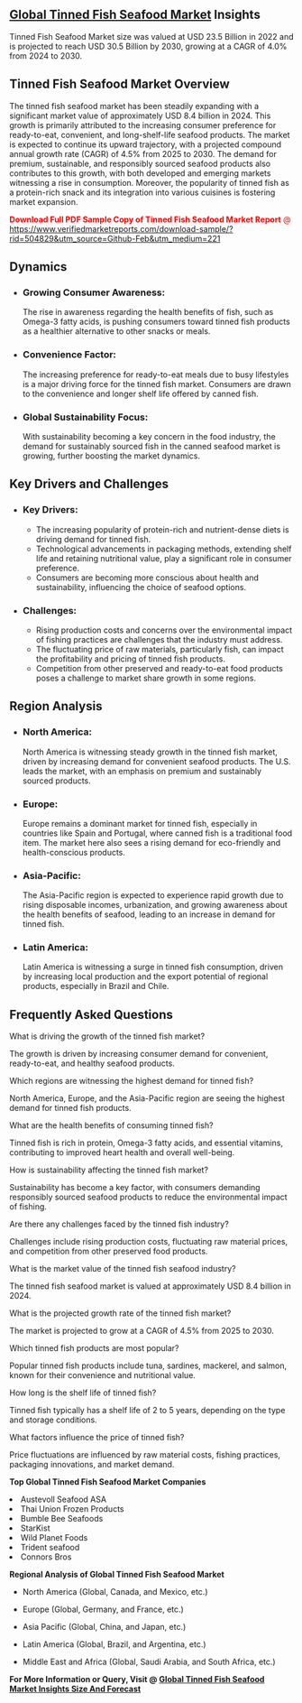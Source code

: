 <h2><a href="https://www.verifiedmarketreports.com/download-sample/?rid=504829&amp;utm_source=Github&amp;utm_medium=221" target="_blank">Global Tinned Fish Seafood Market</a> Insights</h2><p>Tinned Fish Seafood Market size was valued at USD 23.5 Billion in 2022 and is projected to reach USD 30.5 Billion by 2030, growing at a CAGR of 4.0% from 2024 to 2030.</p><p> <h2>Tinned Fish Seafood Market Overview</h2> <p>The tinned fish seafood market has been steadily expanding with a significant market value of approximately USD 8.4 billion in 2024. This growth is primarily attributed to the increasing consumer preference for ready-to-eat, convenient, and long-shelf-life seafood products. The market is expected to continue its upward trajectory, with a projected compound annual growth rate (CAGR) of 4.5% from 2025 to 2030. The demand for premium, sustainable, and responsibly sourced seafood products also contributes to this growth, with both developed and emerging markets witnessing a rise in consumption. Moreover, the popularity of tinned fish as a protein-rich snack and its integration into various cuisines is fostering market expansion. <p><p><span class=""><span style="color: #ff0000;"><strong>Download Full PDF Sample Copy of Tinned Fish Seafood Market Report</strong> @ </span><a href="https://www.verifiedmarketreports.com/download-sample/?rid=504829&amp;utm_source=Github-Feb&amp;utm_medium=221" target="_blank">https://www.verifiedmarketreports.com/download-sample/?rid=504829&amp;utm_source=Github-Feb&amp;utm_medium=221</a></span></p></p> <h2>Dynamics</h2> <ul> <li><h3>Growing Consumer Awareness:</h3> The rise in awareness regarding the health benefits of fish, such as Omega-3 fatty acids, is pushing consumers toward tinned fish products as a healthier alternative to other snacks or meals.</li> <li><h3>Convenience Factor:</h3> The increasing preference for ready-to-eat meals due to busy lifestyles is a major driving force for the tinned fish market. Consumers are drawn to the convenience and longer shelf life offered by canned fish.</li> <li><h3>Global Sustainability Focus:</h3> With sustainability becoming a key concern in the food industry, the demand for sustainably sourced fish in the canned seafood market is growing, further boosting the market dynamics.</li> </ul> <h2>Key Drivers and Challenges</h2> <ul> <li><h3>Key Drivers:</h3> <ul> <li>The increasing popularity of protein-rich and nutrient-dense diets is driving demand for tinned fish.</li> <li>Technological advancements in packaging methods, extending shelf life and retaining nutritional value, play a significant role in consumer preference.</li> <li>Consumers are becoming more conscious about health and sustainability, influencing the choice of seafood options.</li> </ul> </li> <li><h3>Challenges:</h3> <ul> <li>Rising production costs and concerns over the environmental impact of fishing practices are challenges that the industry must address.</li> <li>The fluctuating price of raw materials, particularly fish, can impact the profitability and pricing of tinned fish products.</li> <li>Competition from other preserved and ready-to-eat food products poses a challenge to market share growth in some regions.</li> </ul> </li> </ul> <h2>Region Analysis</h2> <ul> <li><h3>North America:</h3> North America is witnessing steady growth in the tinned fish market, driven by increasing demand for convenient seafood products. The U.S. leads the market, with an emphasis on premium and sustainably sourced products.</li> <li><h3>Europe:</h3> Europe remains a dominant market for tinned fish, especially in countries like Spain and Portugal, where canned fish is a traditional food item. The market here also sees a rising demand for eco-friendly and health-conscious products.</li> <li><h3>Asia-Pacific:</h3> The Asia-Pacific region is expected to experience rapid growth due to rising disposable incomes, urbanization, and growing awareness about the health benefits of seafood, leading to an increase in demand for tinned fish.</li> <li><h3>Latin America:</h3> Latin America is witnessing a surge in tinned fish consumption, driven by increasing local production and the export potential of regional products, especially in Brazil and Chile.</li> </ul> <h2>Frequently Asked Questions</h2> <p>What is driving the growth of the tinned fish market?</p> <p>The growth is driven by increasing consumer demand for convenient, ready-to-eat, and healthy seafood products.</p> <p>Which regions are witnessing the highest demand for tinned fish?</p> <p>North America, Europe, and the Asia-Pacific region are seeing the highest demand for tinned fish products.</p> <p>What are the health benefits of consuming tinned fish?</p> <p>Tinned fish is rich in protein, Omega-3 fatty acids, and essential vitamins, contributing to improved heart health and overall well-being.</p> <p>How is sustainability affecting the tinned fish market?</p> <p>Sustainability has become a key factor, with consumers demanding responsibly sourced seafood products to reduce the environmental impact of fishing.</p> <p>Are there any challenges faced by the tinned fish industry?</p> <p>Challenges include rising production costs, fluctuating raw material prices, and competition from other preserved food products.</p> <p>What is the market value of the tinned fish seafood industry?</p> <p>The tinned fish seafood market is valued at approximately USD 8.4 billion in 2024.</p> <p>What is the projected growth rate of the tinned fish market?</p> <p>The market is projected to grow at a CAGR of 4.5% from 2025 to 2030.</p> <p>Which tinned fish products are most popular?</p> <p>Popular tinned fish products include tuna, sardines, mackerel, and salmon, known for their convenience and nutritional value.</p> <p>How long is the shelf life of tinned fish?</p> <p>Tinned fish typically has a shelf life of 2 to 5 years, depending on the type and storage conditions.</p> <p>What factors influence the price of tinned fish?</p> <p>Price fluctuations are influenced by raw material costs, fishing practices, packaging innovations, and market demand.</p> </p><p><strong>Top Global Tinned Fish Seafood Market Companies</strong></p><div data-test-id=""><p><li>Austevoll Seafood ASA</li><li> Thai Union Frozen Products</li><li> Bumble Bee Seafoods</li><li> StarKist</li><li> Wild Planet Foods</li><li> Trident seafood</li><li> Connors Bros</li></p><div><strong>Regional Analysis of&nbsp;Global Tinned Fish Seafood Market</strong></div><ul><li dir="ltr"><p dir="ltr">North America&nbsp;(Global, Canada, and Mexico, etc.)</p></li><li dir="ltr"><p dir="ltr">Europe (Global, Germany, and France, etc.)</p></li><li dir="ltr"><p dir="ltr">Asia Pacific&nbsp;(Global, China, and Japan, etc.)</p></li><li dir="ltr"><p dir="ltr">Latin America&nbsp;(Global, Brazil, and Argentina, etc.)</p></li><li dir="ltr">Middle East and Africa&nbsp;(Global, Saudi Arabia, and South Africa, etc.)</li></ul><p><strong>For More Information or Query, Visit @&nbsp;</strong><strong><a href="https://www.verifiedmarketreports.com/product/tinned-fish-seafood-market-size-and-forecast/?utm_source=Github&amp;utm_medium=221" target="_blank">Global Tinned Fish Seafood Market Insights Size And Forecast</a></strong></p></div>
